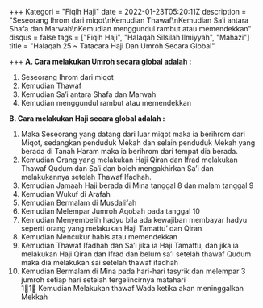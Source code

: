 +++
Kategori = "Fiqih Haji"
date = 2022-01-23T05:20:11Z
description = "Seseorang Ihrom dari miqot\nKemudian Thawaf\nKemudian Sa’i antara Shafa dan Marwah\nKemudian menggundul rambut atau memendekkan"
disqus = false
tags = ["Fiqih Haji", "Halaqah Silsilah Ilmiyyah", "Mahazi"]
title = "Halaqah 25 ~ Tatacara Haji Dan Umroh Secara Global"

+++
**A. Cara melakukan Umroh secara global adalah :**

1. Seseorang Ihrom dari miqot
2. Kemudian Thawaf
3. Kemudian Sa’i antara Shafa dan Marwah
4. Kemudian menggundul rambut atau memendekkan

**B. Cara melakukan Haji secara global adalah :**

 1. Maka Seseorang yang datang dari luar miqot maka ia berihrom dari Miqot, sedangkan penduduk Mekah dan selain penduduk Mekah yang berada di Tanah Haram maka ia berihrom dari tempat dia berada.
 2. Kemudian Orang yang melakukan Haji Qiran dan Ifrad melakukan Thawaf Qudum dan Sa’i dan boleh mengakhirkan Sa’i dan melakukannya setelah Thawaf Ifadhah.
 3. Kemudian Jamaah Haji berada di Mina tanggal 8 dan malam tanggal 9
 4. Kemudian Wukuf di Arafah
 5. Kemudian Bermalam di Musdalifah
 6. Kemudian Melempar Jumroh Aqobah pada tanggal 10
 7. Kemudian Menyembelih hadyu bila ada kewajiban membayar hadyu seperti orang yang melakukan Haji Tamattu’ dan Qiran
 8. Kemudian Mencukur habis atau memendekkan
 9. Kemudian Thawaf Ifadhah dan Sa’i jika ia Haji Tamattu, dan jika ia melakukan Haji Qiran dan Ifrad dan belum sa’I setelah thawaf Qudum maka dia melakukan sai setelah thawaf ifadhah
10. Kemudian Bermalam di Mina pada hari-hari tasyrik dan melempar 3 jumroh setiap hari setelah tergelincirnya matahari  
    1⃣1⃣ Kemudian Melakukan thawaf Wada ketika akan meninggalkan Mekkah